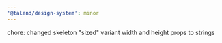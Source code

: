 ```yaml
---
'@talend/design-system': minor
---
```


chore: changed skeleton "sized" variant width and height props to strings
